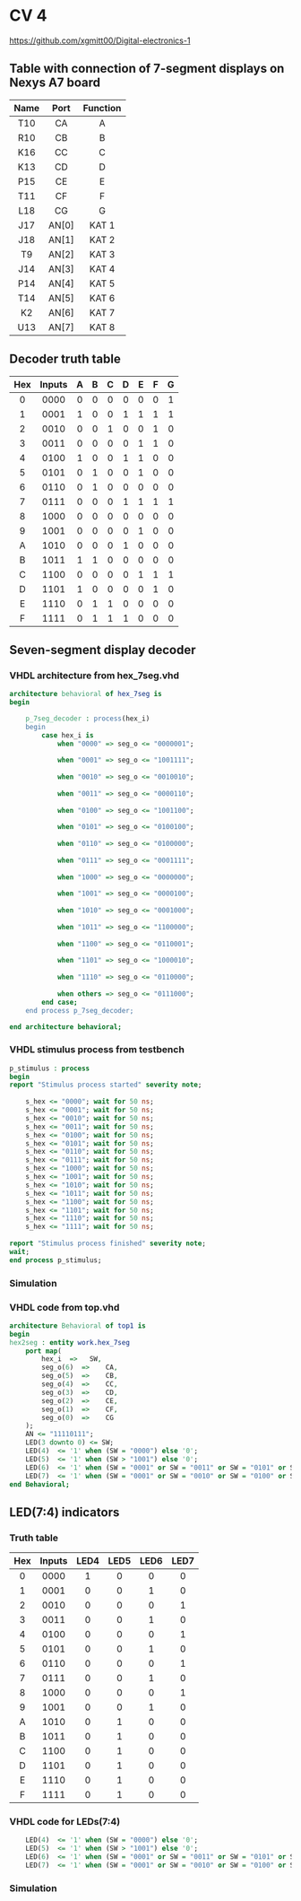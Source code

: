 # CV 4

https://github.com/xgmitt00/Digital-electronics-1

## Table with connection of 7-segment displays on Nexys A7 board

| **Name** | **Port** |**Function** |
| :-: | :-: | :-: | 
| T10 | CA | A | 
| R10 | CB | B |
| K16 | CC | C |
| K13 | CD | D |
| P15 | CE | E |
| T11 | CF | F |
| L18 | CG | G |
| J17 | AN[0] | KAT 1 |
| J18 | AN[1] | KAT 2 |
| T9 | AN[2] | KAT 3 |
| J14 | AN[3] | KAT 4 |
| P14 | AN[4] | KAT 5 |
| T14 | AN[5] | KAT 6 |
| K2 | AN[6] | KAT 7 |
| U13 | AN[7] | KAT 8 |

## Decoder truth table

| **Hex** | **Inputs** | **A** | **B** | **C** | **D** | **E** | **F** | **G** |
| :-: | :-: | :-: | :-: | :-: | :-: | :-: | :-: | :-: |
| 0 | 0000 | 0 | 0 | 0 | 0 | 0 | 0 | 1 |
| 1 | 0001 | 1 | 0 | 0 | 1 | 1 | 1 | 1 |
| 2 | 0010 | 0 | 0 | 1 | 0 | 0 | 1 | 0 |
| 3 | 0011 | 0 | 0 | 0 | 0 | 1 | 1 | 0 |
| 4 | 0100 | 1 | 0 | 0 | 1 | 1 | 0 | 0 |
| 5 | 0101 | 0 | 1 | 0 | 0 | 1 | 0 | 0 |
| 6 | 0110 | 0 | 1 | 0 | 0 | 0 | 0 | 0 |
| 7 | 0111 | 0 | 0 | 0 | 1 | 1 | 1 | 1 |
| 8 | 1000 | 0 | 0 | 0 | 0 | 0 | 0 | 0 |
| 9 | 1001 | 0 | 0 | 0 | 0 | 1 | 0 | 0 |
| A | 1010 | 0 | 0 | 0 | 1 | 0 | 0 | 0 |
| B | 1011 | 1 | 1 | 0 | 0 | 0 | 0 | 0 |
| C | 1100 | 0 | 0 | 0 | 0 | 1 | 1 | 1 |
| D | 1101 | 1 | 0 | 0 | 0 | 0 | 1 | 0 |
| E | 1110 | 0 | 1 | 1 | 0 | 0 | 0 | 0 |
| F | 1111 | 0 | 1 | 1 | 1 | 0 | 0 | 0 |

## Seven-segment display decoder
### VHDL architecture from hex_7seg.vhd

```vhdl
architecture behavioral of hex_7seg is
begin

    p_7seg_decoder : process(hex_i)
    begin
        case hex_i is
            when "0000" => seg_o <= "0000001";
            
            when "0001" => seg_o <= "1001111";
            
            when "0010" => seg_o <= "0010010";
                
            when "0011" => seg_o <= "0000110";
                
            when "0100" => seg_o <= "1001100";
                
            when "0101" => seg_o <= "0100100";
                
            when "0110" => seg_o <= "0100000";
                
            when "0111" => seg_o <= "0001111";
                
            when "1000" => seg_o <= "0000000";
                
            when "1001" => seg_o <= "0000100";
                
            when "1010" => seg_o <= "0001000";
                
            when "1011" => seg_o <= "1100000";
                
            when "1100" => seg_o <= "0110001";
                
            when "1101" => seg_o <= "1000010";
    
            when "1110" => seg_o <= "0110000";     
                
            when others => seg_o <= "0111000";     
        end case;
    end process p_7seg_decoder;

end architecture behavioral;
```

### VHDL stimulus process from testbench

```vhdl
p_stimulus : process
begin
report "Stimulus process started" severity note;
     
    s_hex <= "0000"; wait for 50 ns;   
    s_hex <= "0001"; wait for 50 ns;   
    s_hex <= "0010"; wait for 50 ns;  
    s_hex <= "0011"; wait for 50 ns;   
    s_hex <= "0100"; wait for 50 ns;   
    s_hex <= "0101"; wait for 50 ns;   
    s_hex <= "0110"; wait for 50 ns;   
    s_hex <= "0111"; wait for 50 ns;   
    s_hex <= "1000"; wait for 50 ns;   
    s_hex <= "1001"; wait for 50 ns;    
    s_hex <= "1010"; wait for 50 ns;   
    s_hex <= "1011"; wait for 50 ns;    
    s_hex <= "1100"; wait for 50 ns;    
    s_hex <= "1101"; wait for 50 ns;    
    s_hex <= "1110"; wait for 50 ns;    
    s_hex <= "1111"; wait for 50 ns;
    
report "Stimulus process finished" severity note;
wait;
end process p_stimulus;
```

### Simulation

### VHDL code from top.vhd

```vhdl
architecture Behavioral of top1 is
begin
hex2seg : entity work.hex_7seg
    port map(
        hex_i  =>   SW,
        seg_o(6)  =>    CA,
        seg_o(5)  =>    CB,
        seg_o(4)  =>    CC,
        seg_o(3)  =>    CD,
        seg_o(2)  =>    CE,
        seg_o(1)  =>    CF,
        seg_o(0)  =>    CG
    );   
    AN <= "11110111";
    LED(3 downto 0) <= SW;
    LED(4)  <= '1' when (SW = "0000") else '0';
    LED(5)  <= '1' when (SW > "1001") else '0';
    LED(6)  <= '1' when (SW = "0001" or SW = "0011" or SW = "0101" or SW = "0111" or SW = "1001" or SW = "1011" or SW = "1101" or SW = "1111") else '0';
    LED(7)  <= '1' when (SW = "0001" or SW = "0010" or SW = "0100" or SW = "1000") else '0';   
end Behavioral;
```

## LED(7:4) indicators

### Truth table

| Hex | Inputs | LED4 | LED5 | LED6 | LED7 |
| :-: | :-: | :-: | :-: | :-: | :-: |
| 0 | 0000 | 1 | 0 | 0 | 0 |
| 1 | 0001 | 0 | 0 | 1 | 0 |
| 2 | 0010 | 0 | 0 | 0 | 1 |
| 3 | 0011 | 0 | 0 | 1 | 0 |
| 4 | 0100 | 0 | 0 | 0 | 1 |
| 5 | 0101 | 0 | 0 | 1 | 0 |
| 6 | 0110 | 0 | 0 | 0 | 1 |
| 7 | 0111 | 0 | 0 | 1 | 0 |
| 8 | 1000 | 0 | 0 | 0 | 1 |
| 9 | 1001 | 0 | 0 | 1 | 0 |
| A | 1010 | 0 | 1 | 0 | 0 |
| B | 1011 | 0 | 1 | 0 | 0 |
| C | 1100 | 0 | 1 | 0 | 0 |
| D | 1101 | 0 | 1 | 0 | 0 |
| E | 1110 | 0 | 1 | 0 | 0 |
| F | 1111 | 0 | 1 | 0 | 0 |

### VHDL code for LEDs(7:4)

```vhdl
    LED(4)  <= '1' when (SW = "0000") else '0';
    LED(5)  <= '1' when (SW > "1001") else '0';
    LED(6)  <= '1' when (SW = "0001" or SW = "0011" or SW = "0101" or SW = "0111" or SW = "1001" or SW = "1011" or SW = "1101" or SW = "1111") else '0';
    LED(7)  <= '1' when (SW = "0001" or SW = "0010" or SW = "0100" or SW = "1000") else '0'; 
```
### Simulation
